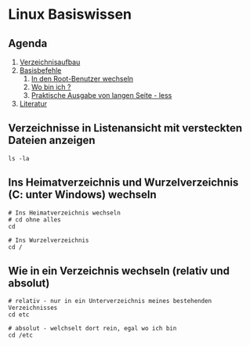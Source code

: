 # Linux Basiswissen 

## Agenda 

  1. [Verzeichnisaufbau](verzeichnisaufbau.md) 
  1. [Basisbefehle](basisbefehle.md)
     1. [In den Root-Benutzer wechseln](sudo.md)  
     1. [Wo bin ich ?](pwd.md)
     1. [Praktische Ausgabe von langen Seite - less](less.md) 
  1. [Literatur](literatur.md) 

## Verzeichnisse in Listenansicht mit versteckten Dateien anzeigen

```
ls -la 
```

## Ins Heimatverzeichnis und Wurzelverzeichnis (C: unter Windows) wechseln 

```
# Ins Heimatverzeichnis wechseln 
# cd ohne alles 
cd 

# Ins Wurzelverzeichnis 
cd / 
```

## Wie in ein Verzeichnis wechseln (relativ und absolut) 

```
# relativ - nur in ein Unterverzeichnis meines bestehenden Verzeichnisses
cd etc 

# absolut - welchselt dort rein, egal wo ich bin 
cd /etc 
```

